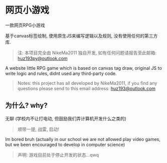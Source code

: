 # 网页小游戏

一款网页RPG小游戏

基于canvas标签绘制, 使用原生JS来编写逻辑以及规则, 没有使用任何的第三方库.

> 注: 本项目完全由 NikeMa2011 独自开发, 如有任何问题请报告至此邮箱: <huz193py@outlook.com>

<!-- 如果项目成了多人开发 请把markdown改一下蟹蟹awa -->

A website little RPG game which is based on canvas tag draw, original JS to write logic and rules, didnt used any third-party code.

> Notes: this project has all developed by NikeMa2011, if you find any questions please send to this email address: <huz193@outlook.com>

## 为什么? why?

无聊 (学校内不让打电动, 但鼓励我们弄计算机开发什么之类的)

> 顺带一提, 战雷, 启动!

Im bored bruh (actually in our school we are not allowed play video games, but we been encouraged to develop in computer science)

> 声明: 游戏目前处于停止开发的状态...qwq
